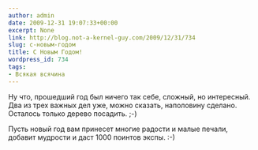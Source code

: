 ```yaml
---
author: admin
date: 2009-12-31 19:07:33+00:00
excerpt: None
link: http://blog.not-a-kernel-guy.com/2009/12/31/734
slug: c-новым-годом
title: C Новым Годом!
wordpress_id: 734
tags:
- Всякая всячина
---
```


Ну что, прошедший год был ничего так себе, сложный, но интересный. Два из трех важных дел уже, можно сказать, наполовину сделано. Осталось только дерево посадить. ;-) 

Пусть новый год вам принесет многие радости и малые печали, добавит мудрости и даст 1000 поинтов экспы. :-)
